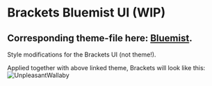 # Brackets Bluemist UI (WIP)
## Corresponding theme-file here: [Bluemist](https://github.com/Huygenz/brackets-bluemist).

 Style modifications for the Brackets UI (not theme!).

Applied together with above linked theme, Brackets will look like this:
![UnpleasantWallaby](https://user-images.githubusercontent.com/2411715/122672516-24734600-d1cc-11eb-8a97-176a89db6bbe.png)

